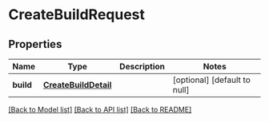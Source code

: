 # CreateBuildRequest

## Properties
Name | Type | Description | Notes
------------ | ------------- | ------------- | -------------
**build** | [**CreateBuildDetail**](CreateBuildDetail.md) |  | [optional] [default to null]

[[Back to Model list]](../README.md#documentation-for-models) [[Back to API list]](../README.md#documentation-for-api-endpoints) [[Back to README]](../README.md)


